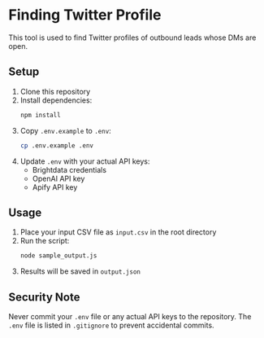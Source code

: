 # Finding Twitter Profile

This tool is used to find Twitter profiles of outbound leads whose DMs are open.

## Setup

1. Clone this repository
2. Install dependencies:
   ```bash
   npm install
   ```
3. Copy `.env.example` to `.env`:
   ```bash
   cp .env.example .env
   ```
4. Update `.env` with your actual API keys:
   - Brightdata credentials
   - OpenAI API key
   - Apify API key

## Usage

1. Place your input CSV file as `input.csv` in the root directory
2. Run the script:
   ```bash
   node sample_output.js
   ```
3. Results will be saved in `output.json`

## Security Note

Never commit your `.env` file or any actual API keys to the repository. The `.env` file is listed in `.gitignore` to prevent accidental commits.
